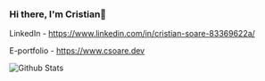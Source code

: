 ### Hi there, I'm Cristian👋
  
LinkedIn - https://www.linkedin.com/in/cristian-soare-83369622a/

E-portfolio - https://www.csoare.dev

![Github Stats](https://github-readme-stats.vercel.app/api?username=CristianSoare&theme=dark)
